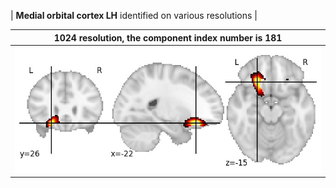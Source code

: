


| **Medial orbital cortex LH** identified on various resolutions |

| 1024 resolution, the component index number is 181|  
|:---:|  
| ![Component 1024](../1024/final/181.jpg "From component 1024: Medial orbital cortex LH") |